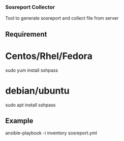 ### Sosreport Collector

Tool to generate sosreport and collect file from server

## Requirement

# Centos/Rhel/Fedora

sudo yum install sshpass

# debian/ubuntu

sudo apt install sshpass

## Example

ansible-playbook -i inventory sosreport.yml

